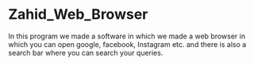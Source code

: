 # Zahid_Web_Browser
In this program we made a software in which we made a web browser in which you can open google, facebook, Instagram etc. and there is also a search bar where you can search your queries.
